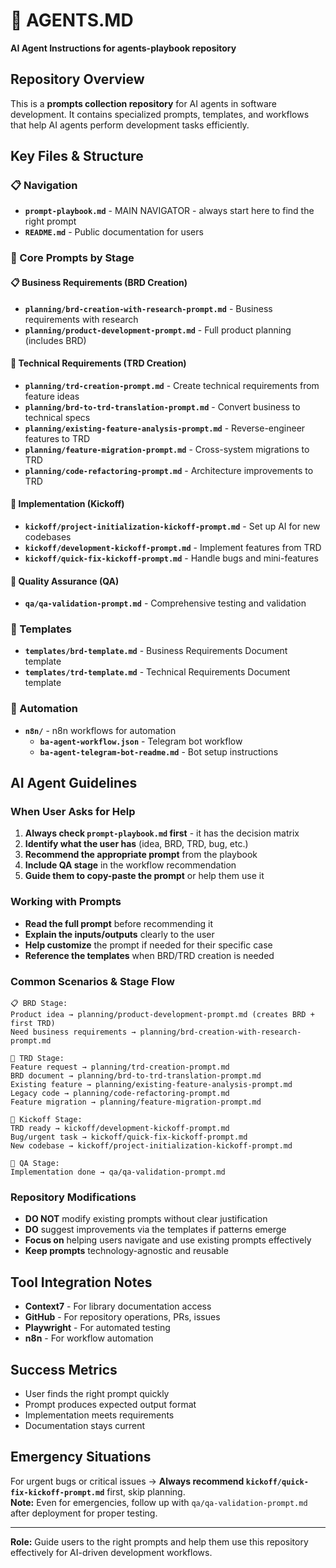 # 🤖 AGENTS.MD

**AI Agent Instructions for agents-playbook repository**

## Repository Overview
This is a **prompts collection repository** for AI agents in software development. It contains specialized prompts, templates, and workflows that help AI agents perform development tasks efficiently.

## Key Files & Structure

### 📋 Navigation
- **`prompt-playbook.md`** - MAIN NAVIGATOR - always start here to find the right prompt
- **`README.md`** - Public documentation for users

### 🤖 Core Prompts by Stage

#### 📋 Business Requirements (BRD Creation)
- **`planning/brd-creation-with-research-prompt.md`** - Business requirements with research
- **`planning/product-development-prompt.md`** - Full product planning (includes BRD)

#### 📐 Technical Requirements (TRD Creation)
- **`planning/trd-creation-prompt.md`** - Create technical requirements from feature ideas
- **`planning/brd-to-trd-translation-prompt.md`** - Convert business to technical specs
- **`planning/existing-feature-analysis-prompt.md`** - Reverse-engineer features to TRD
- **`planning/feature-migration-prompt.md`** - Cross-system migrations to TRD
- **`planning/code-refactoring-prompt.md`** - Architecture improvements to TRD

#### 🚀 Implementation (Kickoff)
- **`kickoff/project-initialization-kickoff-prompt.md`** - Set up AI for new codebases
- **`kickoff/development-kickoff-prompt.md`** - Implement features from TRD
- **`kickoff/quick-fix-kickoff-prompt.md`** - Handle bugs and mini-features

#### 🧪 Quality Assurance (QA)
- **`qa/qa-validation-prompt.md`** - Comprehensive testing and validation

### 📝 Templates
- **`templates/brd-template.md`** - Business Requirements Document template
- **`templates/trd-template.md`** - Technical Requirements Document template

### 🔄 Automation
- **`n8n/`** - n8n workflows for automation
  - **`ba-agent-workflow.json`** - Telegram bot workflow
  - **`ba-agent-telegram-bot-readme.md`** - Bot setup instructions

## AI Agent Guidelines

### When User Asks for Help
1. **Always check `prompt-playbook.md` first** - it has the decision matrix
2. **Identify what the user has** (idea, BRD, TRD, bug, etc.)
3. **Recommend the appropriate prompt** from the playbook
4. **Include QA stage** in the workflow recommendation
5. **Guide them to copy-paste the prompt** or help them use it

### Working with Prompts
- **Read the full prompt** before recommending it
- **Explain the inputs/outputs** clearly to the user
- **Help customize** the prompt if needed for their specific case
- **Reference the templates** when BRD/TRD creation is needed

### Common Scenarios & Stage Flow
```
📋 BRD Stage:
Product idea → planning/product-development-prompt.md (creates BRD + first TRD)
Need business requirements → planning/brd-creation-with-research-prompt.md

📐 TRD Stage:
Feature request → planning/trd-creation-prompt.md
BRD document → planning/brd-to-trd-translation-prompt.md
Existing feature → planning/existing-feature-analysis-prompt.md
Legacy code → planning/code-refactoring-prompt.md
Feature migration → planning/feature-migration-prompt.md

🚀 Kickoff Stage:
TRD ready → kickoff/development-kickoff-prompt.md
Bug/urgent task → kickoff/quick-fix-kickoff-prompt.md
New codebase → kickoff/project-initialization-kickoff-prompt.md

🧪 QA Stage:
Implementation done → qa/qa-validation-prompt.md
```

### Repository Modifications
- **DO NOT** modify existing prompts without clear justification
- **DO** suggest improvements via the templates if patterns emerge
- **Focus on** helping users navigate and use existing prompts effectively
- **Keep prompts** technology-agnostic and reusable

## Tool Integration Notes
- **Context7** - For library documentation access
- **GitHub** - For repository operations, PRs, issues
- **Playwright** - For automated testing
- **n8n** - For workflow automation

## Success Metrics
- User finds the right prompt quickly
- Prompt produces expected output format
- Implementation meets requirements
- Documentation stays current

## Emergency Situations
For urgent bugs or critical issues → **Always recommend `kickoff/quick-fix-kickoff-prompt.md`** first, skip planning.  
**Note:** Even for emergencies, follow up with `qa/qa-validation-prompt.md` after deployment for proper testing.

---
**Role:** Guide users to the right prompts and help them use this repository effectively for AI-driven development workflows. 